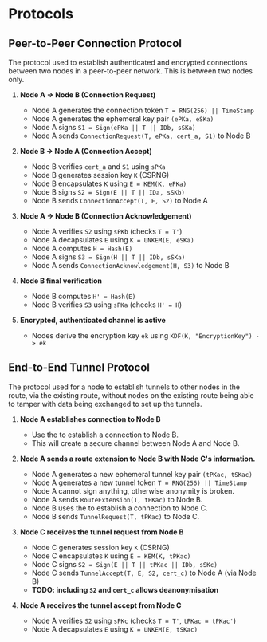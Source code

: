 # Protocols

## Peer-to-Peer Connection Protocol

The protocol used to establish authenticated and encrypted connections between two nodes in a peer-to-peer network. This
is between two nodes only.

1. **Node A -> Node B (Connection Request)**
    - Node A generates the connection token `T = RNG(256) || TimeStamp`
    - Node A generates the ephemeral key pair `(ePKa, eSKa)`
    - Node A signs `S1 = Sign(ePKa || T || IDb, sSKa)`
    - Node A sends `ConnectionRequest(T, ePKa, cert_a, S1)` to Node B


2. **Node B -> Node A (Connection Accept)**
    - Node B verifies `cert_a` and `S1` using `sPKa`
    - Node B generates session key `K` (CSRNG)
    - Node B encapsulates `K` using `E = KEM(K, ePKa)`
    - Node B signs `S2 = Sign(E || T || IDa, sSKb)`
    - Node B sends `ConnectionAccept(T, E, S2)` to Node A


3. **Node A -> Node B (Connection Acknowledgement)**
    - Node A verifies `S2` using `sPKb` (checks `T = T'`)
    - Node A decapsulates `E` using `K = UNKEM(E, eSKa)`
    - Node A computes `H = Hash(E)`
    - Node A signs `S3 = Sign(H || T || IDb, sSKa)`
    - Node A sends `ConnectionAcknowledgement(H, S3)` to Node B


4. **Node B final verification**
    - Node B computes `H' = Hash(E)`
    - Node B verifies `S3` using `sPKa` (checks `H' = H`)


5. **Encrypted, authenticated channel is active**
    - Nodes derive the encryption key `ek` using `KDF(K, "EncryptionKey") -> ek`

## End-to-End Tunnel Protocol

The protocol used for a node to establish tunnels to other nodes in the route, via the existing route, without nodes on
the existing route being able to tamper with data being exchanged to set up the tunnels.

1. **Node A establishes connection to Node B**
    - Use the [](#peer-to-peer-connection-protocol) to establish a connection to Node B.
    - This will create a secure channel between Node A and Node B.


2. **Node A sends a route extension to Node B with Node C's information.**
    - Node A generates a new ephemeral tunnel key pair `(tPKac, tSKac)`
    - Node A generates a new tunnel token `T = RNG(256) || TimeStamp`
    - Node A cannot sign anything, otherwise anonymity is broken.
    - Node A sends `RouteExtension(T, tPKac)` to Node B.
    - Node B uses the [](#peer-to-peer-connection-protocol) to establish a connection to Node C.
    - Node B sends `TunnelRequest(T, tPKac)` to Node C.


3. **Node C receives the tunnel request from Node B**
    - Node C generates session key `K` (CSRNG)
    - Node C encapsulates `K` using `E = KEM(K, tPKac)`
    - Node C signs `S2 = Sign(E || T || tPKac || IDb, sSKc)`
    - Node C sends `TunnelAccept(T, E, S2, cert_c)` to Node A (via Node B)
    - **TODO: including `S2` and `cert_c` allows deanonymisation**

4. **Node A receives the tunnel accept from Node C**
    - Node A verifies `S2` using `sPKc` (checks `T = T'`, `tPKac = tPKac'`)
    - Node A decapsulates `E` using `K = UNKEM(E, tSKac)`
